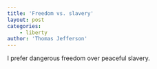 ```yaml
---
title: 'Freedom vs. slavery'
layout: post
categories:
    - liberty
author: 'Thomas Jefferson'
---
```


I prefer dangerous freedom over peaceful slavery.